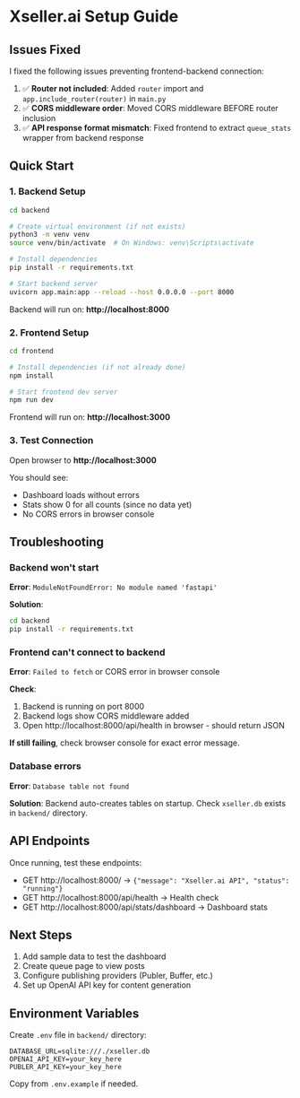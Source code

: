 # Xseller.ai Setup Guide

## Issues Fixed

I fixed the following issues preventing frontend-backend connection:

1. ✅ **Router not included**: Added `router` import and `app.include_router(router)` in `main.py`
2. ✅ **CORS middleware order**: Moved CORS middleware BEFORE router inclusion
3. ✅ **API response format mismatch**: Fixed frontend to extract `queue_stats` wrapper from backend response

## Quick Start

### 1. Backend Setup

```bash
cd backend

# Create virtual environment (if not exists)
python3 -m venv venv
source venv/bin/activate  # On Windows: venv\Scripts\activate

# Install dependencies
pip install -r requirements.txt

# Start backend server
uvicorn app.main:app --reload --host 0.0.0.0 --port 8000
```

Backend will run on: **http://localhost:8000**

### 2. Frontend Setup

```bash
cd frontend

# Install dependencies (if not already done)
npm install

# Start frontend dev server
npm run dev
```

Frontend will run on: **http://localhost:3000**

### 3. Test Connection

Open browser to **http://localhost:3000**

You should see:
- Dashboard loads without errors
- Stats show 0 for all counts (since no data yet)
- No CORS errors in browser console

## Troubleshooting

### Backend won't start

**Error**: `ModuleNotFoundError: No module named 'fastapi'`

**Solution**:
```bash
cd backend
pip install -r requirements.txt
```

### Frontend can't connect to backend

**Error**: `Failed to fetch` or CORS error in browser console

**Check**:
1. Backend is running on port 8000
2. Backend logs show CORS middleware added
3. Open http://localhost:8000/api/health in browser - should return JSON

**If still failing**, check browser console for exact error message.

### Database errors

**Error**: `Database table not found`

**Solution**: Backend auto-creates tables on startup. Check `xseller.db` exists in `backend/` directory.

## API Endpoints

Once running, test these endpoints:

- GET http://localhost:8000/ → `{"message": "Xseller.ai API", "status": "running"}`
- GET http://localhost:8000/api/health → Health check
- GET http://localhost:8000/api/stats/dashboard → Dashboard stats

## Next Steps

1. Add sample data to test the dashboard
2. Create queue page to view posts
3. Configure publishing providers (Publer, Buffer, etc.)
4. Set up OpenAI API key for content generation

## Environment Variables

Create `.env` file in `backend/` directory:

```env
DATABASE_URL=sqlite:///./xseller.db
OPENAI_API_KEY=your_key_here
PUBLER_API_KEY=your_key_here
```

Copy from `.env.example` if needed.


